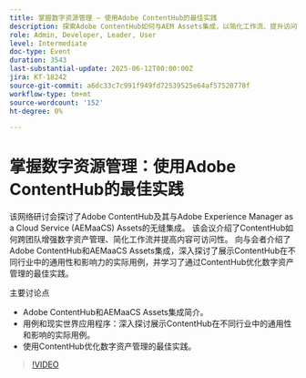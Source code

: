 ```yaml
---
title: 掌握数字资源管理 — 使用Adobe ContentHub的最佳实践
description: 探索Adobe ContentHub如何与AEM Assets集成，以简化工作流、提升访问率并改进跨团队和行业的资源管理。
role: Admin, Developer, Leader, User
level: Intermediate
doc-type: Event
duration: 3543
last-substantial-update: 2025-06-12T00:00:00Z
jira: KT-18242
source-git-commit: a6dc33c7c991f949fd72539525e64af57520778f
workflow-type: tm+mt
source-wordcount: '152'
ht-degree: 0%

---
```



# 掌握数字资源管理：使用Adobe ContentHub的最佳实践

该网络研讨会探讨了Adobe ContentHub及其与Adobe Experience Manager as a Cloud Service (AEMaaCS) Assets的无缝集成。 该会议介绍了ContentHub如何跨团队增强数字资产管理、简化工作流并提高内容可访问性。 向与会者介绍了Adobe ContentHub和AEMaaCS Assets集成，深入探讨了展示ContentHub在不同行业中的通用性和影响力的实际用例，并学习了通过ContentHub优化数字资产管理的最佳实践。

主要讨论点

* Adobe ContentHub和AEMaaCS Assets集成简介。
* 用例和现实世界应用程序：深入探讨展示ContentHub在不同行业中的通用性和影响的实际用例。
* 使用ContentHub优化数字资产管理的最佳实践。

>[!VIDEO](https://video.tv.adobe.com/v/3463353/?learn=on&enablevpops)
